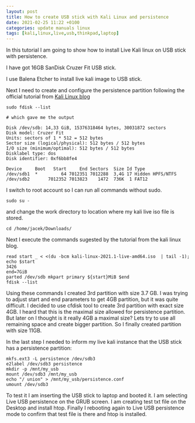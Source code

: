 ```yaml
---
layout: post
title: How to create USB stick with Kali Linux and persistence
date: 2021-02-25 11:22 +0100
categories: update manuals linux
tags: [kali,linux,live,usb,thinkpad,laptop]
---
```


In this tutorial I am going to show how to install Live Kali linux on USB stick with persistence.

I have got 16GB SanDisk Cruzer Fit USB stick. 

I use Balena Etcher to install live kali image to USB stick. 

Next I need to create and configure the persistence partition following the official tutorial from [Kali Linux  blog](https://www.kali.org/docs/usb/usb-persistence/)

```
sudo fdisk --list 

# which gave me the output 

Disk /dev/sdb: 14,33 GiB, 15376318464 bytes, 30031872 sectors
Disk model: Cruzer Fit      
Units: sectors of 1 * 512 = 512 bytes
Sector size (logical/physical): 512 bytes / 512 bytes
I/O size (minimum/optimal): 512 bytes / 512 bytes
Disklabel type: dos
Disk identifier: 0xf6bb8fe4

Device     Boot   Start     End Sectors  Size Id Type
/dev/sdb1  *         64 7012351 7012288  3,4G 17 Hidden HPFS/NTFS
/dev/sdb2       7012352 7013823    1472  736K  1 FAT12

```

I switch to root account so I can run all commands without sudo.

```
sudo su - 
```

and change the work directory to location where my kali live iso file is stored. 

```
cd /home/jacek/Downloads/
```

Next I execute the commands sugested by the tutorial from the kali linux blog. 

```
read start _ < <(du -bcm kali-linux-2021.1-live-amd64.iso  | tail -1); echo $start
3426
end=7GiB
parted /dev/sdb mkpart primary ${start}MiB $end
fdisk --list 
```

Using these commands I created 3rd partition with size 3.7 GB.  I was trying to adjust start and end parameters to get 4GB partition, but it was quite difficult. 
I decided to use cfdisk tool to create 3rd partition with exact size 4GB. I heard that this is the maximal size allowed for persistence partition. But later on I thought is it really 4GB a maximal size? Lets try to use all remaining space and create bigger partition. So I finally created partition with size 11GB. 

In the last step I needed to inform my live kali instance that the USB stick has a persistence partition: 

```
mkfs.ext3 -L persistence /dev/sdb3
e2label /dev/sdb3 persistence
mkdir -p /mnt/my_usb
mount /dev/sdb3 /mnt/my_usb
echo "/ union" > /mnt/my_usb/persistence.conf
umount /dev/sdb3
```

To test it I am inserting the USB stick to laptop and booted it. I am selecting Live USB persistence on the GRUB screen. 
I am  creating test txt file on the Desktop and install htop. Finally I rebooting again to Live USB persistence mode to confirm that test file is there and htop is installed. 



